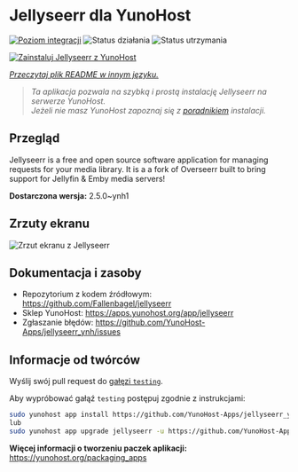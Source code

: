 <!--
To README zostało automatycznie wygenerowane przez <https://github.com/YunoHost/apps/tree/master/tools/readme_generator>
Nie powinno być ono edytowane ręcznie.
-->

# Jellyseerr dla YunoHost

[![Poziom integracji](https://apps.yunohost.org/badge/integration/jellyseerr)](https://ci-apps.yunohost.org/ci/apps/jellyseerr/)
![Status działania](https://apps.yunohost.org/badge/state/jellyseerr)
![Status utrzymania](https://apps.yunohost.org/badge/maintained/jellyseerr)

[![Zainstaluj Jellyseerr z YunoHost](https://install-app.yunohost.org/install-with-yunohost.svg)](https://install-app.yunohost.org/?app=jellyseerr)

*[Przeczytaj plik README w innym języku.](./ALL_README.md)*

> *Ta aplikacja pozwala na szybką i prostą instalację Jellyseerr na serwerze YunoHost.*  
> *Jeżeli nie masz YunoHost zapoznaj się z [poradnikiem](https://yunohost.org/install) instalacji.*

## Przegląd

Jellyseerr is a free and open source software application for managing requests for your media library. It is a a fork of Overseerr built to bring support for Jellyfin & Emby media servers!

**Dostarczona wersja:** 2.5.0~ynh1

## Zrzuty ekranu

![Zrzut ekranu z Jellyseerr](./doc/screenshots/jellyseerr.png)

## Dokumentacja i zasoby

- Repozytorium z kodem źródłowym: <https://github.com/Fallenbagel/jellyseerr>
- Sklep YunoHost: <https://apps.yunohost.org/app/jellyseerr>
- Zgłaszanie błędów: <https://github.com/YunoHost-Apps/jellyseerr_ynh/issues>

## Informacje od twórców

Wyślij swój pull request do [gałęzi `testing`](https://github.com/YunoHost-Apps/jellyseerr_ynh/tree/testing).

Aby wypróbować gałąź `testing` postępuj zgodnie z instrukcjami:

```bash
sudo yunohost app install https://github.com/YunoHost-Apps/jellyseerr_ynh/tree/testing --debug
lub
sudo yunohost app upgrade jellyseerr -u https://github.com/YunoHost-Apps/jellyseerr_ynh/tree/testing --debug
```

**Więcej informacji o tworzeniu paczek aplikacji:** <https://yunohost.org/packaging_apps>
